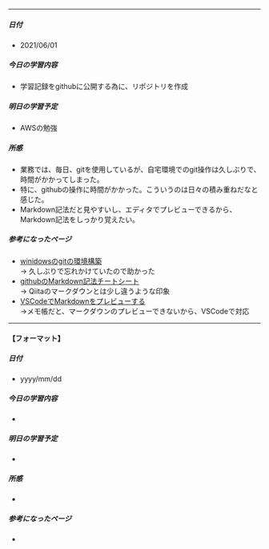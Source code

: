 
--- 
##### 日付  
- 2021/06/01
##### 今日の学習内容  
- 学習記録をgithubに公開する為に、リポジトリを作成
##### 明日の学習予定  
- AWSの勉強
##### 所感  
- 業務では、毎日、gitを使用しているが、自宅環境でのgit操作は久しぶりで、時間がかかってしまった。
- 特に、githubの操作に時間がかかった。こういうのは日々の積み重ねだなと感じた。
- Markdown記法だと見やすいし、エディタでプレビューできるから、Markdown記法をしっかり覚えたい。
##### 参考になったページ  
- [winidowsのgitの環境構築](https://prog-8.com/docs/git-env-win)  
->  久しぶりで忘れかけていたので助かった
- [githubのMarkdown記法チートシート](https://gist.github.com/mignonstyle/083c9e1651d7734f84c99b8cf49d57fa)  
-> Qiitaのマークダウンとは少し違うような印象
- [VSCodeでMarkdownをプレビューする](https://www.atmarkit.co.jp/ait/articles/1804/20/news030.html)  
->メモ帳だと、マークダウンのプレビューできないから、VSCodeで対応
---
#### 【フォーマット】  
##### 日付  
- yyyy/mm/dd
##### 今日の学習内容  
- 
##### 明日の学習予定  
- 
##### 所感  
-
##### 参考になったページ  
-
